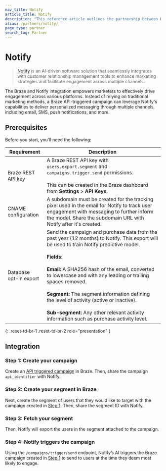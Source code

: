```yaml
---
nav_title: Notify
article_title: Notify
description: "This reference article outlines the partnership between Braze and Notify, a real-time, omnichannel personalization solution that offers personalization across the customer lifecycle."
alias: /partners/notify/
page_type: partner
search_tag: Partner
---
```


# Notify

> [Notify]([https://fr.notify-group.com/]) is an AI-driven software solution that seamlessly integrates with customer relationship management tools to enhance marketing strategies and facilitate engagement across multiple channels.

The Braze and Notify integration empowers marketers to effectively drive engagement across various platforms. Instead of relying on traditional marketing methods, a Braze API-triggered campaign can leverage Notify's capabilities to deliver personalized messaging through multiple channels, including email, SMS, push notifications, and more.

## Prerequisites

Before you start, you'll need the following:

| Requirement          | Description                                                                                                                                |
|-----------------------|--------------------------------------------------------------------------------------------------------------------------------------------|
|  Braze REST API key  | A Braze REST API key with `users.export.segment` and `campaigns.trigger.send` permissions. <br><br> This can be created in the Braze dashboard from **Settings** > **API Keys**. |
| CNAME configuration | A subdomain must be created for the tracking pixel used in the email for Notify to track user engagement with messaging to further inform the model. Share the subdomain URL with Notify after it's created. |
| Database opt-in export | Send the campaign and purchase data from the past year (12 months) to Notify. ​This export will be used to train Notify predictive model. <br><br> **Fields:** <br><br> **Email:** A SHA256 hash of the email, converted to lowercase and with any leading or trailing spaces removed.<br><br>**Segment:** The segment information defining the level of activity (active or inactive).<br><br>**Sub-segment:** Any other relevant activity information such as purchase activity level.|
{: .reset-td-br-1 .reset-td-br-2 role="presentation" }

## Integration

### Step 1: Create your campaign

Create an [API triggered campaign](https://www.braze.com/docs/user_guide/engagement_tools/campaigns/building_campaigns/delivery_types/api_triggered_delivery) in Braze. Then, share the campaign `api_identifier` with Notify.

### Step 2: Create your segment in Braze

Next, create the segment of users that they would like to target with the campaign created in [Step 1](#step-1-create-your-campaign). Then, share the segment ID with Notify.

### Step 3: Fetch your segment

Then, Notify will export the users in the segment attached to the campaign.

### Step 4: Notify triggers the campaign

Using the `/campaigns/trigger/send` endpoint, Notify’s AI triggers the Braze campaign created in [Step 1](#step-1-create-your-campaign) to send to users at the time they deem most likely to engage.
